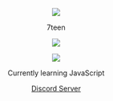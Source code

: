 <p align="center">  
<img src="https://media.discordapp.net/attachments/813341662545313832/813343404507267092/pokemon_pixel.gif">
</p>
<p align="center">
    7teen
<p align="center">  
<img src="https://komarev.com/ghpvc/?username=jnajwhdanbiwduanwdioayuhbou2qgybroq&color=grey">
</p>
    <p align="center">
  <img src="https://discord.c99.nl/widget/theme-4/765515946856677386.png"/>
</p>
<p align="center">
Currently learning JavaScript
<p align="center">
    <a href="https://discord.gg/qgbXvhDABY">Discord Server</a>
